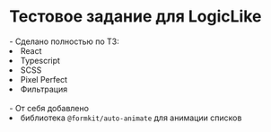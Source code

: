 <h1>Тестовое задание для LogicLike</h1>
- Сделано полностью по ТЗ:
<li>React</li>
<li>Typescript</li>
<li>SCSS</li>
<li>Pixel Perfect</li>
<li>Фильтрация</li>
<br>
- От себя добавлено
<li>библиотека <code>@formkit/auto-animate</code> для анимации списков</li>
